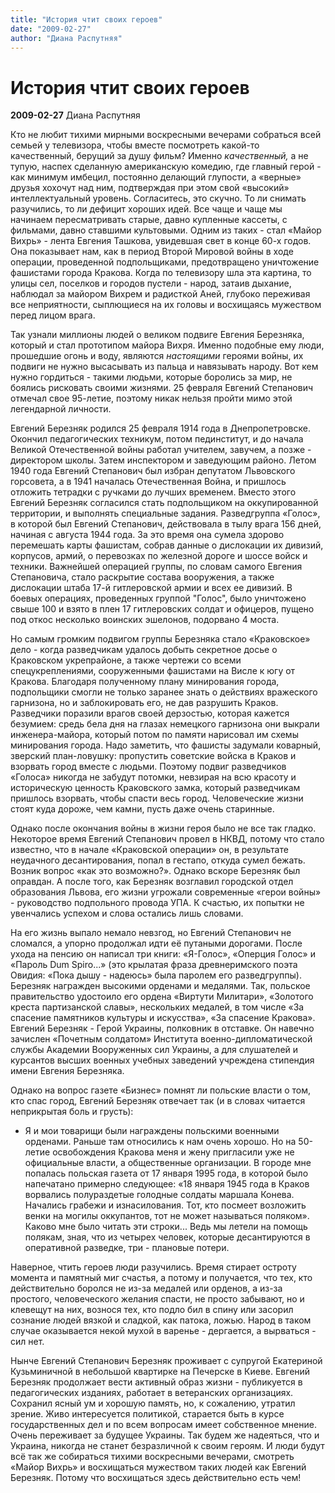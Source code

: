 ```yaml
---
title: "История чтит своих героев"
date: "2009-02-27"
author: "Диана Распутняя"
---
```


# История чтит своих героев

**2009-02-27** Диана Распутняя

Кто не любит тихими мирными воскресными вечерами собраться всей семьей у телевизора, чтобы вместе посмотреть какой-то качественный, берущий за душу фильм? Именно *качественный,* а не тупую, наспех сделанную американскую комедию, где главный герой - как минимум имбецил, постоянно делающий глупости, а «верные» друзья хохочут над ним, подтверждая при этом свой «высокий» интеллектуальный уровень. Согласитесь, это скучно. То ли снимать разучились, то ли дефицит хороших идей. Все чаще и чаще мы начинаем пересматривать старые, давно купленные кассеты, с фильмами, давно ставшими культовыми. Одним из таких - стал «Майор Вихрь» - лента Евгения Ташкова, увидевшая свет в конце 60-х годов. Она показывает нам, как в период Второй Мировой войны в ходе операции, проведенной подпольщиками, предотвращено уничтожение фашистами города Кракова. Когда по телевизору шла эта картина, то улицы сел, поселков и городов пустели - народ, затаив дыхание, наблюдал за майором Вихрем и радисткой Аней, глубоко переживая все неприятности, сыплющиеся на их головы и восхищаясь мужеством перед лицом врага.

Так узнали миллионы людей о великом подвиге Евгения Березняка, который и стал прототипом майора Вихря. Именно подобные ему люди, прошедшие огонь и воду, являются *настоящими* героями войны, их подвиги не нужно высасывать из пальца и навязывать народу. Вот кем нужно гордиться - такими людьми, которые боролись за мир, не боялись рисковать своими жизнями. 25 февраля Евгений Степанович отмечал свое 95-летие, поэтому никак нельзя пройти мимо этой легендарной личности.

Евгений Березняк родился 25 февраля 1914 года в Днепропетровске. Окончил педагогических техникум, потом пединститут, и до начала Великой Отечественной войны работал учителем, завучем, а позже - директором школы. Затем инспектором и заведующим районо. Летом 1940 года Евгений Степанович был избран депутатом Львовского горсовета, а в 1941 началась Отечественная Война, и пришлось отложить тетрадки с ручками до лучших временем. Вместо этого Евгений Березняк согласился стать подпольщиком на оккупированной территории, и выполнять специальные задания. Разведгруппа «Голос», в которой был Евгений Степанович, действовала в тылу врага 156 дней, начиная с августа 1944 года. За это время она сумела здорово перемешать карты фашистам, собрав данные о дислокации их дивизий, корпусов, армий, о перевозках по железной дороге и шоссе войск и техники. Важнейшей операцией группы, по словам самого Евгения Степановича, стало раскрытие состава вооружения, а также дислокации штаба 17-й гитлеровской армии и всех ее дивизий. В боевых операциях, проведенных группой "Голос", было уничтожено свыше 100 и взято в плен 17 гитлеровских солдат и офицеров, пущено под откос несколько воинских эшелонов, подорвано 4 моста.

Но самым громким подвигом группы Березняка стало «Краковское» дело - когда разведчикам удалось добыть секретное досье о Краковском укрепрайоне, а также чертежи со всеми спецукреплениями, сооруженными фашистами на Висле к югу от Кракова. Благодаря полученному плану минирования города, подпольщики смогли не только заранее знать о действиях вражеского гарнизона, но и заблокировать его, не дав разрушить Краков. Разведчики поразили врагов своей дерзостью, которая кажется безумием: средь бела дня на глазах немецкого гарнизона они выкрали инженера-майора, который потом по памяти нарисовал им схемы минирования города. Надо заметить, что фашисты задумали коварный, зверский план-ловушку: пропустить советские войска в Краков и взорвать город вместе с людьми. Поэтому подвиг разведчиков «Голоса» никогда не забудут потомки, невзирая на всю красоту и историческую ценность Краковского замка, который разведчикам пришлось взорвать, чтобы спасти весь город. Человеческие жизни стоят куда дороже, чем камни, пусть даже очень старинные.

Однако после окончания войны в жизни героя было не все так гладко. Некоторое время Евгений Степанович провел в НКВД, потому что стало известно, что в начале «Краковской операции» он, в результате неудачного десантирования, попал в гестапо, откуда сумел бежать. Возник вопрос «как это возможно?». Однако вскоре Березняк был оправдан. А после того, как Березняк возглавил городской отдел образования Львова, его жизни угрожали современные «герои войны» - руководство подпольного провода УПА. К счастью, их попытки не увенчались успехом и слова остались лишь словами.

На его жизнь выпало немало невзгод, но Евгений Степанович не сломался, а упорно продолжал идти её путаными дорогами. После ухода на пенсию он написал три книги: «Я-Голос», «Оперция Голос» и «Пароль Dum Spiro...» (это крылатая фраза древнеримского поэта Овидия: «Пока дышу - надеюсь» была паролем его разведгруппы). Березняк награжден высокими орденами и медалями. Так, польское правительство удостоило его ордена «Виртути Милитари», «Золотого креста партизанской славы», нескольких медалей, в том числе «За спасение памятников культуры и искусства», «За спасение Кракова». Евгений Березняк - Герой Украины, полковник в отставке. Он навечно зачислен «Почетным солдатом» Института военно-дипломатической службы Академии Вооруженных сил Украины, а для слушателей и курсантов высших военных учебных заведений учреждена стипендия имени Евгения Березняка.

Однако на вопрос газете «Бизнес» помнят ли польские власти о том, кто спас город, Евгений Березняк отвечает так (и в словах читается неприкрытая боль и грусть):

 - Я и мои товарищи были награждены польскими военными орденами. Раньше там относились к нам очень хорошо. Но на 50-летие освобождения Кракова меня и жену пригласили уже не официальные власти, а общественные организации. В городе мне попалась польская газета от 17 января 1995 года, в которой было напечатано примерно следующее: «18 января 1945 года в Краков ворвались полураздетые голодные солдаты маршала Конева. Начались грабежи и изнасилования. Тот, кто посмеет возложить венки на могилы оккупантов, тот не может называться поляком». Каково мне было читать эти строки... Ведь мы летели на помощь полякам, зная, что из четырех человек, которые десантируются в оперативной разведке, три - плановые потери.

Наверное, чтить героев люди разучились. Время стирает остроту момента и памятный миг счастья, а потому и получается, что тех, кто действительно боролся не из-за медалей или орденов, а из-за простого, человеческого желания спасти, не просто забывают, но и клевещут на них, вознося тех, кто подло бил в спину или засорил сознание людей вязкой и сладкой, как патока, ложью. Народ в таком случае оказывается некой мухой в варенье - дергается, а вырваться - сил нет.

Нынче Евгений Степанович Березняк проживает с супругой Екатериной Кузьминичной в небольшой квартирке на Печерске в Киеве. Евгений Березняк продолжает вести активный образ жизни - публикуется в педагогических изданиях, работает в ветеранских организациях. Сохранил ясный ум и хорошую память, но, к сожалению, утратил зрение. Живо интересуется политикой, старается быть в курсе государственных дел и по всем вопросам имеет собственное мнение. Очень переживает за будущее Украины. Так будем же надеяться, что и Украина, никогда не станет безразличной к своим героям. И люди будут всё так же собираться тихими воскресными вечерами, смотреть «Майор Вихрь» и восхищаться мужеством таких людей как Евгений Березняк. Потому что восхищаться здесь действительно есть чем!